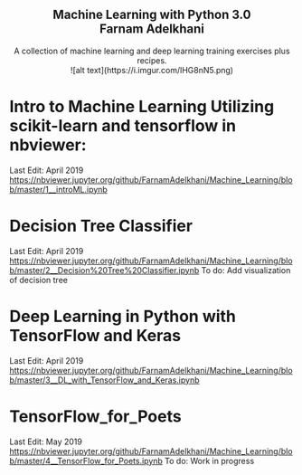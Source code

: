 <h2 align="center">Machine Learning with Python 3.0<br>
Farnam Adelkhani</h2>

<center>A collection of machine learning and deep learning training exercises plus recipes.</center>
<center>![alt text](https://i.imgur.com/lHG8nN5.png)</center>

# Intro to Machine Learning Utilizing scikit-learn and tensorflow in nbviewer:
Last Edit: April 2019
https://nbviewer.jupyter.org/github/FarnamAdelkhani/Machine_Learning/blob/master/1__introML.ipynb

# Decision Tree Classifier
Last Edit: April 2019
https://nbviewer.jupyter.org/github/FarnamAdelkhani/Machine_Learning/blob/master/2__Decision%20Tree%20Classifier.ipynb
To do: Add visualization of decision tree

# Deep Learning in Python with TensorFlow and Keras
Last Edit: April 2019
https://nbviewer.jupyter.org/github/FarnamAdelkhani/Machine_Learning/blob/master/3__DL_with_TensorFlow_and_Keras.ipynb

# TensorFlow_for_Poets
Last Edit: May 2019
https://nbviewer.jupyter.org/github/FarnamAdelkhani/Machine_Learning/blob/master/4__TensorFlow_for_Poets.ipynb
To do: Work in progress
